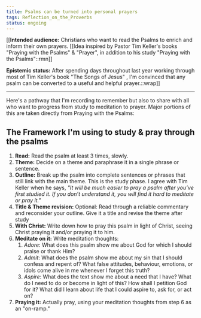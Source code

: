 ```yaml
---
title: Psalms can be turned into personal prayers
tags: Reflection_on_the_Proverbs
status: ongoing
---
```



[[**Intended audience:** Christians who want to read the Psalms to enrich and inform their own prayers. [[Idea inspired by Pastor Tim Keller's books "Praying with the Psalms" & "Prayer", in addition to his study "Praying with the Psalms"::rmn]]

**Epistemic status:** After spending days throughout last year working through most of Tim Keller's book "The Songs of Jesus" , I'm convinced that any psalm can be converted to a useful and helpful prayer.::wrap]]

---

Here's a pathway that I'm recording to remember but also to share with all who want to progress from study to meditation to prayer. Major portions of this are taken directly from Praying with the Psalms:

## The Framework I'm using to study & pray through the psalms

1. **Read:** Read the psalm at least 3 times, slowly.
2. **Theme:** Decide on a theme and paraphrase it in a single phrase or sentence.
3. **Outline:** Break up the psalm into complete sentences or phrases that still link with the main theme. This is the study phase. I agree with Tim Keller when he says, *"It will be much easier to pray a psalm after you’ve first studied it. If you don’t understand it, you will find it hard to meditate or pray it."*
4. **Title & Theme revision:** Optional: Read through a reliable commentary and reconsider your outline. Give it a title and revise the theme after study
5. **With Christ:** Write down how to pray this psalm in light of Christ, seeing Christ praying it and/or praying it to him.
6. **Meditate on it:** Write meditation thoughts:
   1. *Adore*: What does this psalm show me about God for which I should praise or thank Him?
   2. *Admit*: What does the psalm show me about my sin that I should confess and repent of? What false attitudes, behaviour, emotions, or idols come alive in me whenever I forget this truth?
   3. *Aspire*: What does the text show me about a need that I have? What do I need to do or become in light of this? How shall I petition God for it? What did I learn about life that I could aspire to, ask for, or act on?
7. **Praying it:** Actually pray, using your meditation thoughts from step 6 as an "on-ramp."
